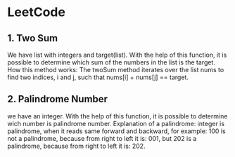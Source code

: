 # LeetCode

## 1. Two Sum
We have list with integers and target(list).
With the help of this function, it is possible to determine which sum of the numbers in the list is the target.
How this method works:
The twoSum method iterates over the list nums to find two indices, i and j, such that nums[i] + nums[j] == target.

## 2. Palindrome Number
we have an integer.
With the help of this function, it is possible to determine wich number is palindrome number.
Explanation of a palindrome: integer is palindrome, when it reads same forward and backward, for example:
100 is not a palindrome, because from right to left it is: 001, but 202 is a palindrome, because from right to left
it is: 202. 